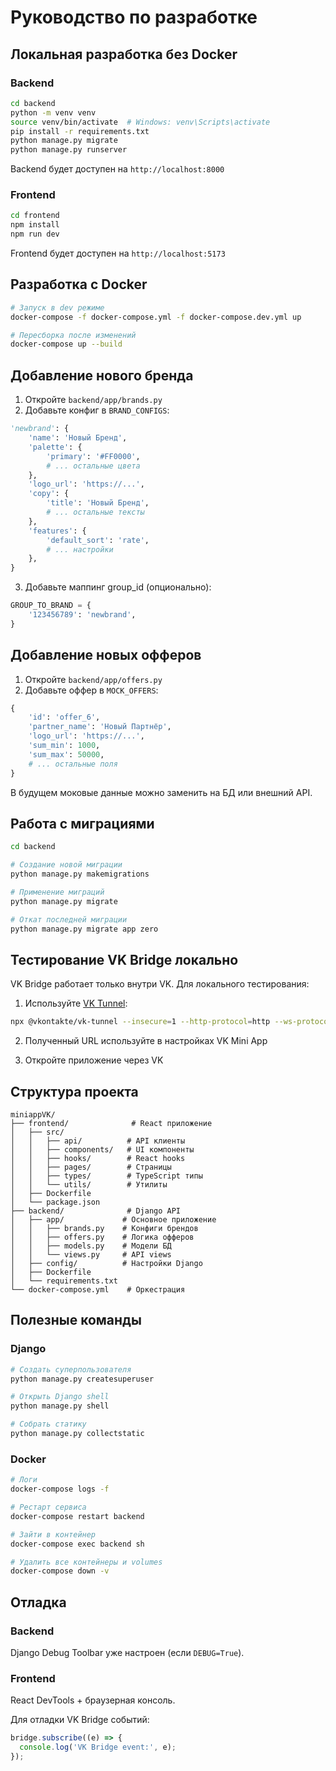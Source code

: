 # Руководство по разработке

## Локальная разработка без Docker

### Backend

```bash
cd backend
python -m venv venv
source venv/bin/activate  # Windows: venv\Scripts\activate
pip install -r requirements.txt
python manage.py migrate
python manage.py runserver
```

Backend будет доступен на `http://localhost:8000`

### Frontend

```bash
cd frontend
npm install
npm run dev
```

Frontend будет доступен на `http://localhost:5173`

## Разработка с Docker

```bash
# Запуск в dev режиме
docker-compose -f docker-compose.yml -f docker-compose.dev.yml up

# Пересборка после изменений
docker-compose up --build
```

## Добавление нового бренда

1. Откройте `backend/app/brands.py`
2. Добавьте конфиг в `BRAND_CONFIGS`:

```python
'newbrand': {
    'name': 'Новый Бренд',
    'palette': {
        'primary': '#FF0000',
        # ... остальные цвета
    },
    'logo_url': 'https://...',
    'copy': {
        'title': 'Новый Бренд',
        # ... остальные тексты
    },
    'features': {
        'default_sort': 'rate',
        # ... настройки
    },
}
```

3. Добавьте маппинг group_id (опционально):

```python
GROUP_TO_BRAND = {
    '123456789': 'newbrand',
}
```

## Добавление новых офферов

1. Откройте `backend/app/offers.py`
2. Добавьте оффер в `MOCK_OFFERS`:

```python
{
    'id': 'offer_6',
    'partner_name': 'Новый Партнёр',
    'logo_url': 'https://...',
    'sum_min': 1000,
    'sum_max': 50000,
    # ... остальные поля
}
```

В будущем моковые данные можно заменить на БД или внешний API.

## Работа с миграциями

```bash
cd backend

# Создание новой миграции
python manage.py makemigrations

# Применение миграций
python manage.py migrate

# Откат последней миграции
python manage.py migrate app zero
```

## Тестирование VK Bridge локально

VK Bridge работает только внутри VK. Для локального тестирования:

1. Используйте [VK Tunnel](https://github.com/VKCOM/vk-tunnel):
```bash
npx @vkontakte/vk-tunnel --insecure=1 --http-protocol=http --ws-protocol=ws --host=localhost --port=5173
```

2. Полученный URL используйте в настройках VK Mini App

3. Откройте приложение через VK

## Структура проекта

```
miniappVK/
├── frontend/              # React приложение
│   ├── src/
│   │   ├── api/          # API клиенты
│   │   ├── components/   # UI компоненты
│   │   ├── hooks/        # React hooks
│   │   ├── pages/        # Страницы
│   │   ├── types/        # TypeScript типы
│   │   └── utils/        # Утилиты
│   ├── Dockerfile
│   └── package.json
├── backend/              # Django API
│   ├── app/             # Основное приложение
│   │   ├── brands.py    # Конфиги брендов
│   │   ├── offers.py    # Логика офферов
│   │   ├── models.py    # Модели БД
│   │   └── views.py     # API views
│   ├── config/          # Настройки Django
│   ├── Dockerfile
│   └── requirements.txt
└── docker-compose.yml    # Оркестрация
```

## Полезные команды

### Django

```bash
# Создать суперпользователя
python manage.py createsuperuser

# Открыть Django shell
python manage.py shell

# Собрать статику
python manage.py collectstatic
```

### Docker

```bash
# Логи
docker-compose logs -f

# Рестарт сервиса
docker-compose restart backend

# Зайти в контейнер
docker-compose exec backend sh

# Удалить все контейнеры и volumes
docker-compose down -v
```

## Отладка

### Backend

Django Debug Toolbar уже настроен (если `DEBUG=True`).

### Frontend

React DevTools + браузерная консоль.

Для отладки VK Bridge событий:
```javascript
bridge.subscribe((e) => {
  console.log('VK Bridge event:', e);
});
```

